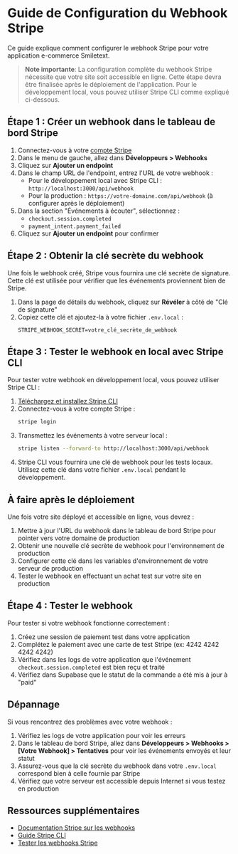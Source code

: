 # Guide de Configuration du Webhook Stripe

Ce guide explique comment configurer le webhook Stripe pour votre application e-commerce Smiletext.

> **Note importante**: La configuration complète du webhook Stripe nécessite que votre site soit accessible en ligne. Cette étape devra être finalisée après le déploiement de l'application. Pour le développement local, vous pouvez utiliser Stripe CLI comme expliqué ci-dessous.

## Étape 1 : Créer un webhook dans le tableau de bord Stripe

1. Connectez-vous à votre [compte Stripe](https://dashboard.stripe.com/)
2. Dans le menu de gauche, allez dans **Développeurs > Webhooks**
3. Cliquez sur **Ajouter un endpoint**
4. Dans le champ URL de l'endpoint, entrez l'URL de votre webhook :
   - Pour le développement local avec Stripe CLI : `http://localhost:3000/api/webhook`
   - Pour la production : `https://votre-domaine.com/api/webhook` (à configurer après le déploiement)
5. Dans la section "Événements à écouter", sélectionnez :
   - `checkout.session.completed`
   - `payment_intent.payment_failed`
6. Cliquez sur **Ajouter un endpoint** pour confirmer

## Étape 2 : Obtenir la clé secrète du webhook

Une fois le webhook créé, Stripe vous fournira une clé secrète de signature. Cette clé est utilisée pour vérifier que les événements proviennent bien de Stripe.

1. Dans la page de détails du webhook, cliquez sur **Révéler** à côté de "Clé de signature"
2. Copiez cette clé et ajoutez-la à votre fichier `.env.local` :
   ```
   STRIPE_WEBHOOK_SECRET=votre_clé_secrète_de_webhook
   ```

## Étape 3 : Tester le webhook en local avec Stripe CLI

Pour tester votre webhook en développement local, vous pouvez utiliser Stripe CLI :

1. [Téléchargez et installez Stripe CLI](https://stripe.com/docs/stripe-cli)
2. Connectez-vous à votre compte Stripe :
   ```bash
   stripe login
   ```
3. Transmettez les événements à votre serveur local :
   ```bash
   stripe listen --forward-to http://localhost:3000/api/webhook
   ```
4. Stripe CLI vous fournira une clé de webhook pour les tests locaux. Utilisez cette clé dans votre fichier `.env.local` pendant le développement.

## À faire après le déploiement

Une fois votre site déployé et accessible en ligne, vous devrez :

1. Mettre à jour l'URL du webhook dans le tableau de bord Stripe pour pointer vers votre domaine de production
2. Obtenir une nouvelle clé secrète de webhook pour l'environnement de production
3. Configurer cette clé dans les variables d'environnement de votre serveur de production
4. Tester le webhook en effectuant un achat test sur votre site en production

## Étape 4 : Tester le webhook

Pour tester si votre webhook fonctionne correctement :

1. Créez une session de paiement test dans votre application
2. Complétez le paiement avec une carte de test Stripe (ex: 4242 4242 4242 4242)
3. Vérifiez dans les logs de votre application que l'événement `checkout.session.completed` est bien reçu et traité
4. Vérifiez dans Supabase que le statut de la commande a été mis à jour à "paid"

## Dépannage

Si vous rencontrez des problèmes avec votre webhook :

1. Vérifiez les logs de votre application pour voir les erreurs
2. Dans le tableau de bord Stripe, allez dans **Développeurs > Webhooks > [Votre Webhook] > Tentatives** pour voir les événements envoyés et leur statut
3. Assurez-vous que la clé secrète du webhook dans votre `.env.local` correspond bien à celle fournie par Stripe
4. Vérifiez que votre serveur est accessible depuis Internet si vous testez en production

## Ressources supplémentaires

- [Documentation Stripe sur les webhooks](https://stripe.com/docs/webhooks)
- [Guide Stripe CLI](https://stripe.com/docs/stripe-cli)
- [Tester les webhooks Stripe](https://stripe.com/docs/webhooks/test)

